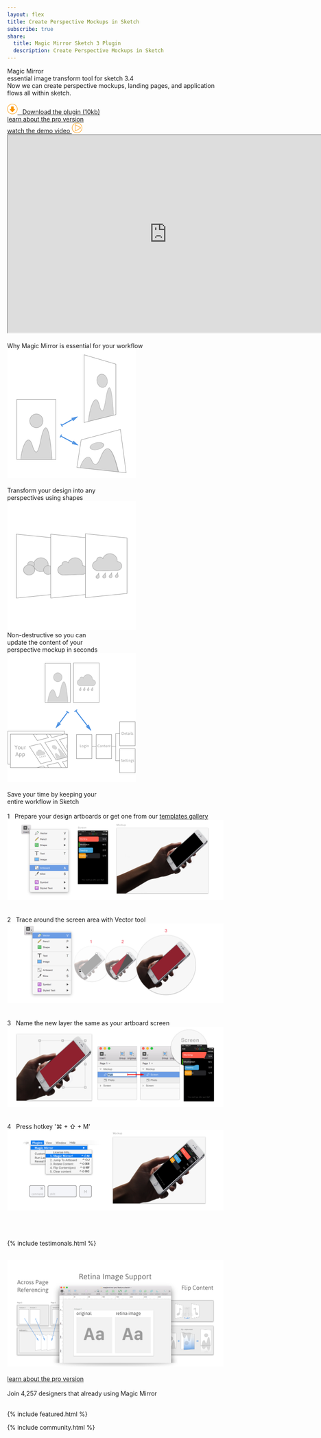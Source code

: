 ```yaml
---
layout: flex
title: Create Perspective Mockups in Sketch
subscribe: true
share:
  title: Magic Mirror Sketch 3 Plugin
  description: Create Perspective Mockups in Sketch
---
```


<!-- Start custom code on 16-11-2015 -->
<link rel="stylesheet" type="text/css" href="/css/custom-landing.css" media="screen" />
<script type="text/javascript" src="/js/jquery.fancybox.js?v=2.1.5"></script>
<link rel="stylesheet" type="text/css" href="/css/jquery.fancybox.css?v=2.1.5" media="screen" />
<script type="text/javascript">
function testVideo()
{
	jQuery('.fancybox').fancybox();
 	jQuery("#watch-video").css("display","block");
}
</script>

<div class="clearfix flex flex-center">
	<div class="sm-col sm-col-7 landing-intro">
	</div>
	<div class="sm-col sm-col-5 center flex flex-center">
		<div class="wordings">
			<span class="main-heading">Magic Mirror</span><br>
			<span class="main-sub-heading">
				essential image transform tool for sketch 3.4
			</span><br>
			<span class="main-body-content">
				Now we can create perspective mockups, landing pages, and application flows all within sketch.
			</span><br><br>
			<a href="http://api.magicmirror.design/download/latest" identifier="Free-Download" class="flex-auto border-box center btn btn-outline orange ">
				<img src="/images/icon-download.png">&nbsp;&nbsp;
				Download the plugin (10kb)
			</a><br>
			<a href="/purchase/" class="flex-none border-box center btn btn-outline orange strong custom-button">
				learn about the pro version
			</a><br>
			<a href="#watch-video" identifier="Watch-Video" onclick="testVideo();" class="watch-link fancybox">
				watch the demo video
				<img src="/images/icon-play.png">
			</a>
		</div>
	</div>
</div>
<div class="clear"></div>
<div id="watch-video">
	<iframe src="https://www.youtube.com/embed/b2bwysoKWgU" height="460" width="740"></iframe>
</div>
<div class="col-12 center custom-div-color">
	<br>
	<span class="custom-heading1">Why Magic Mirror is essential for your workflow</span><br>
	<div class="col-4 class-left">
		<img src="/images/why-transform.png"><br><br>
		<div class="second-block">
			<span class="second-block-span-content">
				Transform your design into any<br> perspectives using shapes
			</span>
		</div>
	</div>
	<div class="col-4 class-left">
		<img src="/images/why-non-destructive.png"><br>
		<div class="second-block2">
			<span class="second-block-span-content">
				Non-destructive so you can<br> update the content of your<br> perspective mockup in seconds
			</span>
		</div>
	</div>
	<div class="col-4 class-right">
		<img src="/images/why-save-time.png"><br><br>
		<div class="second-block">
			<span class="second-block-span-content">
				Save your time by keeping your<br> entire workflow in Sketch
			</span>
		</div>
	</div>
</div>
<div class="clear"></div>

<div class="col-12 center custom-div-color">
	<br>
	<span class="span1">1</span>&nbsp;&nbsp;
	<span class="span2">Prepare your design artboards or get one from our</span>
	<a class="span3" href="/templates/">templates gallery</a><br>
	<img src="/images/tutorial-1.png"><br>
</div>
<br>
<div class="col-12 center custom-div-color">
	<br>
	<span class="span1">2</span>&nbsp;&nbsp;
	<span class="span2">Trace around the screen area with Vector tool</span><br>
	<img src="/images/tutorial-2.png"><br><br>
</div>
<div class="col-12 center custom-div-color">
	<br>
	<span class="span1">3</span>&nbsp;&nbsp;
	<span class="span2">Name the new layer the same as your artboard screen</span><br>
	<img src="/images/tutorial-3.png"><br><br>
</div>
<div class="col-12 center custom-div-color">
	<br>
	<span class="span1">4</span>&nbsp;&nbsp;
	<span class="span2">Press hotkey '⌘ + ⇧ + M'</span><br>
	<img src="/images/tutorial-4.png"><br><br>
</div><br><br>

{% include testimonals.html %}

<div class="col-12 center custom-div-color">
	<br>
	<img src="/images/pro-pitch.png"><br><br>
	<a href="/purchase/" class="flex-none border-box center btn btn-outline orange strong custom-button">
		learn about the pro version
	</a><br><br>
	<span class="span-members">Join <span id="count">4,257</span> designers that already using Magic Mirror</span><br><br>
</div>

{% include featured.html %}

{% include community.html %}